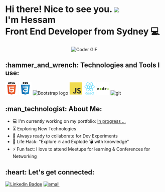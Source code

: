  <!-- Hi there! Feel free to make this your own but don't use my data. Attributions are welcomed --> 


# Hi there! Nice to see you.  <img src="https://raw.githubusercontent.com/MartinHeinz/MartinHeinz/master/wave.gif" width="30px"><br>I'm Hessam <br> Front End Developer from Sydney :computer:

<abc>
  <p align="center">
   <img align="center" src="https://media0.giphy.com/media/qgQUggAC3Pfv687qPC/giphy.gif?cid=ecf05e47m9akdxbn902rw4ektt7gt4nm5wezmv9oycb7gbxv&rid=giphy.gif&ct=g" alt="Coder GIF" >
    </p>
</abc>


<h2 align="left">:hammer_and_wrench: Technologies and Tools I use:</h2>
<p align="left">
    <img src="https://raw.githubusercontent.com/devicons/devicon/master/icons/html5/html5-original-wordmark.svg" alt="html5" width="40" height="40"/>
    <img src="https://raw.githubusercontent.com/devicons/devicon/master/icons/css3/css3-original-wordmark.svg" alt="css3" width="40" height="40"/>
    <img src="https://v5.getbootstrap.com/docs/5.0/assets/brand/bootstrap-logo-shadow.png" alt="Bootstrap logo"  width="40" height="40">
    <img src="https://raw.githubusercontent.com/devicons/devicon/master/icons/javascript/javascript-original.svg" alt="javascript" width="40" height="40"/> 
    <img src="https://raw.githubusercontent.com/devicons/devicon/master/icons/react/react-original-wordmark.svg" alt="react" width="40" height="40"/>
    <img src="https://raw.githubusercontent.com/devicons/devicon/master/icons/nodejs/nodejs-original-wordmark.svg" alt="nodejs" width="40" height="40"/> 
    <img src="https://www.vectorlogo.zone/logos/git-scm/git-scm-icon.svg" alt="git" width="40" height="40"/>
    </p>
    

<h2 align="left">:man_technologist: About Me:</h2>

- :computer: I'm currently working on my portfolio: <a href="https://hessamimen.github.io" target="_blank">In progress ...</a>
- :hourglass_flowing_sand:  Exploring New Technologies
- :rocket: Always ready to collaborate for Dev Experiments
- :dart: Life Hack: "Explore :fire: and Explode :bomb: with knowledge" 
- :zap: Fun fact: I love to attend Meetups for learning & Conferences for Networking<br>

<h2 align="left">:heart: Let's get connected:</h2>

[![Linkedin Badge](https://img.shields.io/badge/-HessamImen-blue?style=flat-square&logo=Linkedin&logoColor=white&link=https://www.linkedin.com/in/hessam-imen)](https://www.linkedin.com/in/hessam-imen) [![email](https://img.shields.io/static/v1.svg?label=Email&message=Hessam&color=grey&logo=gmail&style=flat&logoColor=white&colorA=critical)](https://www.hessam.imen@gmail.com/)
